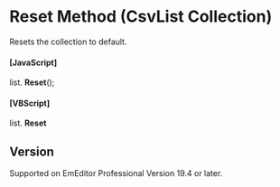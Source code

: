 # Reset Method (CsvList Collection)

Resets the collection to default.

#### \[JavaScript\]

list. **Reset**();

#### \[VBScript\]

list. **Reset**

## Version

Supported on EmEditor Professional Version 19.4 or later.
